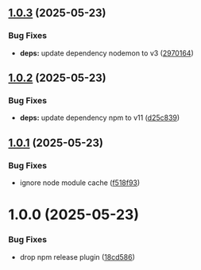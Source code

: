 ## [1.0.3](https://github.com/michaeldallen/The--Complete--Github--Actions--and--Workflows--Guide/compare/v1.0.2...v1.0.3) (2025-05-23)


### Bug Fixes

* **deps:** update dependency nodemon to v3 ([2970164](https://github.com/michaeldallen/The--Complete--Github--Actions--and--Workflows--Guide/commit/297016445ed02a3bf765fe5451a6832c3111e528))

## [1.0.2](https://github.com/michaeldallen/The--Complete--Github--Actions--and--Workflows--Guide/compare/v1.0.1...v1.0.2) (2025-05-23)


### Bug Fixes

* **deps:** update dependency npm to v11 ([d25c839](https://github.com/michaeldallen/The--Complete--Github--Actions--and--Workflows--Guide/commit/d25c8391b1bfa1b69f3c5491f5c72c4efd49b9c0))

## [1.0.1](https://github.com/michaeldallen/The--Complete--Github--Actions--and--Workflows--Guide/compare/v1.0.0...v1.0.1) (2025-05-23)


### Bug Fixes

* ignore node module cache ([f518f93](https://github.com/michaeldallen/The--Complete--Github--Actions--and--Workflows--Guide/commit/f518f93f83f30c6678308d9f34cf76fb3d5bc15a))

# 1.0.0 (2025-05-23)


### Bug Fixes

* drop npm release plugin ([18cd586](https://github.com/michaeldallen/The--Complete--Github--Actions--and--Workflows--Guide/commit/18cd586b8275637629c654cb258a1cf3f7417e37))
